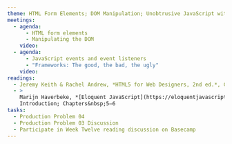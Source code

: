 ```yaml
---
theme: HTML Form Elements; DOM Manipulation; Unobtrusive JavaScript with Event Listeners
meetings:
  - agenda:
      - HTML form elements
      - Manipulating the DOM
    video:
  - agenda:
      - JavaScript events and event listeners
      - "Frameworks: The good, the bad, the ugly"
    video:
readings:
  - Jeremy Keith & Rachel Andrew, *HTML5 for Web Designers, 2nd ed.*, Chapter&nbsp;4
  - >
    Marijn Haverbeke, *[Eloquent JavaScript](https://eloquentjavascript.net/), 3rd ed.*,
    Introduction; Chapters&nbsp;5–6
tasks:
  - Production Problem 04
  - Production Problem 03 Discussion
  - Participate in Week Twelve reading discussion on Basecamp
---
```

